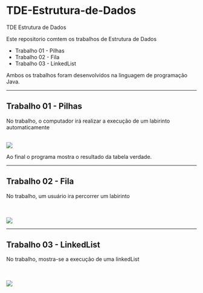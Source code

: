 # TDE-Estrutura-de-Dados
TDE Estrutura de Dados
<p>Este repositorio comtem os trabalhos de Estrutura de Dados</p>
<ul>
  <li>Trabalho 01 - Pilhas</li>
  <li>Trabalho 02 - Fila</li>
  <li>Trabalho 03 - LinkedList</li>
</ul>
<p>Ambos os trabalhos foram desenvolvidos na linguagem de programação Java.</p>

<hr>

<h2>Trabalho 01 - Pilhas</h2>
<p>No trabalho, o computador irá realizar a execução de um labirinto automaticamente</p>
<br>
<img src="https://github.com/OGabrielLima/TDE-Estrutura-de-Dados/img/pilhas.png">
<br>
<p>Ao final o programa mostra o resultado da tabela verdade.</p>

<hr>

<h2>Trabalho 02 - Fila</h2>
<p>No trabalho, um usuário ira percorrer um labirinto</p><br>
<br>
<img src="https://github.com/OGabrielLima/TDE-Estrutura-de-Dados/img/fila.png">

<hr>

<h2>Trabalho 03 - LinkedList</h2>
<p>No trabalho, mostra-se a execução de uma linkedList</p><br>
<br>
<img src="https://github.com/OGabrielLima/TDE-Estrutura-de-Dados/img/linkedList.png">